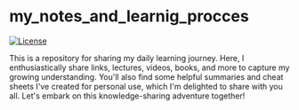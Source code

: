 # my_notes_and_learnig_procces

[![License](https://img.shields.io/badge/License-MIT-blue.svg)](LICENSE)

This is a repository for sharing my daily learning journey. Here, I enthusiastically share links, lectures, videos, books, and more to capture my growing understanding. You'll also find some helpful summaries and cheat sheets I've created for personal use, which I'm delighted to share with you all. Let's embark on this knowledge-sharing adventure together!
